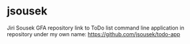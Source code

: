 # jsousek
Jiri Sousek GFA repository
link to ToDo list command line application in repository under my own name: https://github.com/jsousek/todo-app
